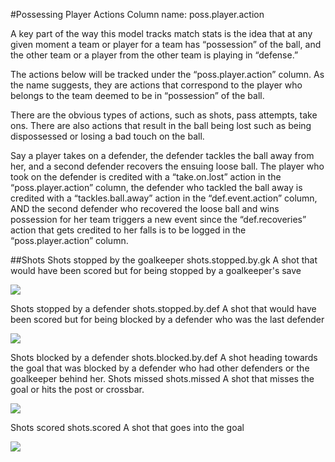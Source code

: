 #Possessing Player Actions
Column name: poss.player.action

A key part of the way this model tracks match stats is the idea that at any given moment a team or player for a team has “possession” of the ball, and the other team or a player from the other team is playing in “defense.” 

The actions below will be tracked under the “poss.player.action” column. As the name suggests, they are actions that correspond to the player who belongs to the team deemed to be in “possession” of the ball. 

There are the obvious types of actions, such as shots, pass attempts, take ons. There are also actions that result in the ball being lost such as being dispossessed or losing a bad touch on the ball.

Say a player takes on a defender, the defender tackles the ball away from her, and a second defender recovers the ensuing loose ball. The player who took on the defender is credited with a “take.on.lost” action in the “poss.player.action” column, the defender who tackled the ball away is credited with a “tackles.ball.away” action in the “def.event.action” column, AND the second defender who recovered the loose ball and wins possession for her team triggers a new event since the  “def.recoveries” action that gets credited to her falls is to be logged in the “poss.player.action” column.

##Shots
Shots stopped by the goalkeeper
shots.stopped.by.gk
A shot that would have been scored but for being stopped by a goalkeeper's save

![](http://i.imgur.com/SKaaerO.gif)

Shots stopped by a defender
shots.stopped.by.def
A shot that would have been scored but for being blocked by a defender who was the last defender

![](http://i.imgur.com/1rI71JW.gif)

Shots blocked by a defender
shots.blocked.by.def
A shot heading towards the goal that was blocked by a defender who had other defenders or the goalkeeper behind her.
Shots missed
shots.missed
A shot that misses the goal or hits the post or crossbar.

![](http://i.imgur.com/Dp3hVaX.gif?1)

Shots scored
shots.scored
A shot that goes into the goal

![](http://i.imgur.com/6NCHYA6.gif)
